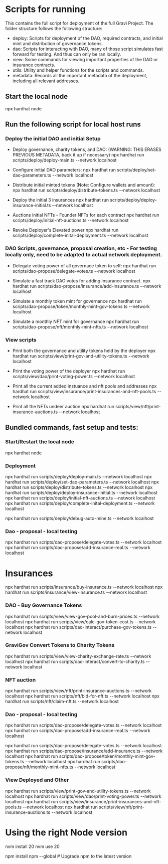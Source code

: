 # Scripts for running
This contains the full script for deployment of the full Gravi Project. The folder structure follows the following structure:
- deploy: Scripts for deployment of the DAO, required contracts, and initial mint and distribution of governance tokens.
- dao: Scripts for interacting with DAO, many of those script simulates fast forward for testing. And thus can only be ran locally.
- view: Some commands for viewing important properties of the DAO or insurance contracts.
- utils: Utility and helper functions for the scripts and commands.
- metadata: Records all the important metadata of the deployment, including all relevant addresses. 

## Start the local node
npx hardhat node

## Run the following script for local host runs

### Deploy the initial DAO and initial Setup
- Deploy governance, charity tokens, and DAO: (WARNING: THIS ERASES PREVIOUS METADATA, back it up if necessary)
npx hardhat run scripts/deploy/deploy-main.ts --network localhost

- Configure initial DAO parameters:
npx hardhat run scripts/deploy/set-dao-parameters.ts --network localhost

- Distribute initial minted tokens (Note: Configure wallets and amount):
npx hardhat run scripts/deploy/distribute-tokens.ts --network localhost

- Deploy the initial 3 insurances
npx hardhat run scripts/deploy/deploy-insurance-initial.ts --network localhost

- Auctions initial NFTs - Founder NFTs for each contract
npx hardhat run scripts/deploy/initial-nft-auctions.ts --network localhost

- Revoke Deployer's Elevated power
npx hardhat run scripts/deploy/complete-inital-deployment.ts --network localhost

### DAO Scripts, governance, proposal creation, etc - For testing locally only, need to be adapted to actual network deployment. 
- Delegate voting power of all governace token to self:
npx hardhat run scripts/dao-propose/delegate-votes.ts --network localhost

- Simulate a fast track DAO votes for adding insurance contract. 
npx hardhat run scripts/dao-propose/insurance/add-insurance.ts --network localhost

- Simulate a monthly token mint for governance
npx hardhat run scripts/dao-propose/token/monthly-mint-gov-tokens.ts --network localhost

- Simulate a monthly NFT mint for governance
npx hardhat run scripts/dao-propose/nft/monthly-mint-nfts.ts --network localhost

### View scripts
- Print both the governance and utility tokens held by the deployer
npx hardhat run scripts/view/print-gov-and-utility-tokens.ts --network localhost

- Print the voting power of the deployer 
npx hardhat run scripts/view/dao/print-voting-power.ts --network localhost

- Print all the current added instuance and nft pools and addresses
npx hardhat run scripts/view/insurance/print-insurances-and-nft-pools.ts --network localhost

- Print all the NFTs undeer auction
npx hardhat run scripts/view/nft/print-insurance-auctions.ts --network localhost

## Bundled commands, fast setup and tests:
### Start/Restart the local node
npx hardhat node

### Deployment
npx hardhat run scripts/deploy/deploy-main.ts --network localhost
npx hardhat run scripts/deploy/set-dao-parameters.ts --network localhost
npx hardhat run scripts/deploy/distribute-tokens.ts --network localhost
npx hardhat run scripts/deploy/deploy-insurance-initial.ts --network localhost
npx hardhat run scripts/deploy/initial-nft-auctions.ts --network localhost
npx hardhat run scripts/deploy/complete-inital-deployment.ts --network localhost

npx hardhat run scripts/deploy/debug-auto-mine.ts --network localhost


### Dao - proposal - local testing
npx hardhat run scripts/dao-propose/delegate-votes.ts --network localhost
npx hardhat run scripts/dao-propose/add-insurance-real.ts --network localhost



# Insurances
npx hardhat run scripts/insurance/buy-insurance.ts --network localhost
npx hardhat run scripts/insurance/view-insurance.ts --network localhost


### DAO - Buy Governance Tokens
npx hardhat run scripts/view/view-gov-pool-and-burn-prices.ts --network localhost
npx hardhat run scripts/view/calc-gov-token-cost.ts --network localhost
npx hardhat run scripts/dao-interact/purchase-gov-tokens.ts --network localhost




### GraviGov Convert Tokens to Charity Tokens
npx hardhat run scripts/view/view-charity-exchange-rate.ts --network localhost
npx hardhat run scripts/dao-interact/convert-to-charity.ts --network localhost

### NFT auction 
npx hardhat run scripts/view/nft/print-insurance-auctions.ts --network localhost
npx hardhat run scripts/nft/bid-for-nft.ts --network localhost
npx hardhat run scripts/nft/claim-nft.ts --network localhost

### Dao - proposal - local testing
npx hardhat run scripts/dao-propose/delegate-votes.ts --network localhost
npx hardhat run scripts/dao-propose/add-insurance-real.ts --network localhost



npx hardhat run scripts/dao-propose/delegate-votes.ts --network localhost
npx hardhat run scripts/dao-propose/insurance/add-insurance.ts --network localhost
npx hardhat run scripts/dao-propose/token/monthly-mint-gov-tokens.ts --network localhost
npx hardhat run scripts/dao-propose/nft/monthly-mint-nfts.ts --network localhost

### View Deployed and Other
npx hardhat run scripts/view/print-gov-and-utility-tokens.ts --network localhost
npx hardhat run scripts/view/dao/print-voting-power.ts --network localhost
npx hardhat run scripts/view/insurance/print-insurances-and-nft-pools.ts --network localhost
npx hardhat run scripts/view/nft/print-insurance-auctions.ts --network localhost

# Using the right Node version
nvm install 20
nvm use 20
<!-- nvm alias default 20 -->
npm install npm --global # Upgrade npm to the latest version